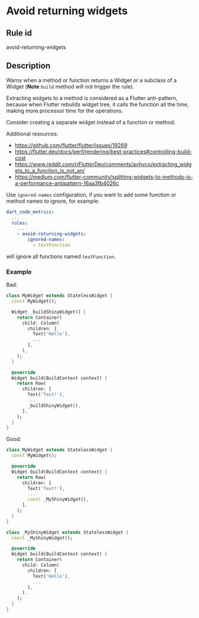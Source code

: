 # Avoid returning widgets

## Rule id

avoid-returning-widgets

## Description

Warns when a method or function returns a Widget or a subclass of a Widget (**Note** `build` method will not trigger the rule).

Extracting widgets to a method is considered as a Flutter anti-pattern, because when Flutter rebuilds widget tree, it calls the function all the time, making more processor time for the operations.

Consider creating a separate widget instead of a function or method.

Additional resources:

* <https://github.com/flutter/flutter/issues/19269>
* <https://flutter.dev/docs/perf/rendering/best-practices#controlling-build-cost>
* <https://www.reddit.com/r/FlutterDev/comments/avhvco/extracting_widgets_to_a_function_is_not_an/>
* <https://medium.com/flutter-community/splitting-widgets-to-methods-is-a-performance-antipattern-16aa3fb4026c>

Use `ignored-names` configuration, if you want to add some function or method names to ignore, for example:

```yaml
dart_code_metrics:
  ...
  rules:
    ...
    - avoid-returning-widgets:
        ignored-names:
          - testFunction
```

will ignore all functions named `testFunction`.

### Example

Bad:

```dart
class MyWidget extends StatelessWidget {
  const MyWidget();

  Widget _buildShinyWidget() {
    return Container(
      child: Column(
        children: [
          Text('Hello'),
          ...
        ],
      ),
    );
  }

  @override
  Widget build(BuildContext context) {
    return Row(
      children: [
        Text('Text!'),
        ...
        _buildShinyWidget(),
      ],
    );
  }
}
```

Good:

```dart
class MyWidget extends StatelessWidget {
  const MyWidget();

  @override
  Widget build(BuildContext context) {
    return Row(
      children: [
        Text('Text!'),
        ...
        const _MyShinyWidget(),
      ],
    );
  }
}

class _MyShinyWidget extends StatelessWidget {
  const _MyShinyWidget();

  @override
  Widget build(BuildContext context) {
    return Container(
      child: Column(
        children: [
          Text('Hello'),
          ...
        ],
      ),
    );
  }
}
```
